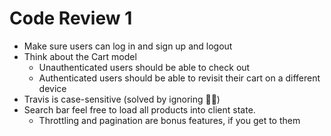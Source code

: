 # Code Review 1

* Make sure users can log in and sign up and logout
* Think about the Cart model
  * Unauthenticated users should be able to check out
  * Authenticated users should be able to revisit their cart on a different device
* Travis is case-sensitive (solved by ignoring 🤷‍♀️)
* Search bar feel free to load all products into client state.
  * Throttling and pagination are bonus features, if you get to them
